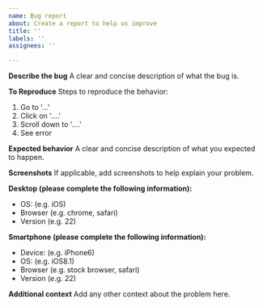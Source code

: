 ```yaml
---
name: Bug report
about: Create a report to help us improve
title: ''
labels: ''
assignees: ''

---
```


**Describe the bug**
A clear and concise description of what the bug is.

**To Reproduce**
Steps to reproduce the behavior:
1. Go to '...'
2. Click on '....'
3. Scroll down to '....'
4. See error

**Expected behavior**
A clear and concise description of what you expected to happen.

**Screenshots**
If applicable, add screenshots to help explain your problem.

**Desktop (please complete the following information):**
- OS: (e.g. iOS)
- Browser (e.g. chrome, safari)
- Version (e.g. 22)

**Smartphone (please complete the following information):**

- Device: (e.g. iPhone6)
- OS: (e.g. iOS8.1)
- Browser (e.g. stock browser, safari)
- Version (e.g. 22)

**Additional context**
Add any other context about the problem here.
